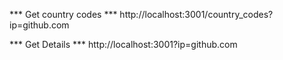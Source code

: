 *** Get country codes ***
http://localhost:3001/country_codes?ip=github.com

*** Get Details ***
http://localhost:3001?ip=github.com